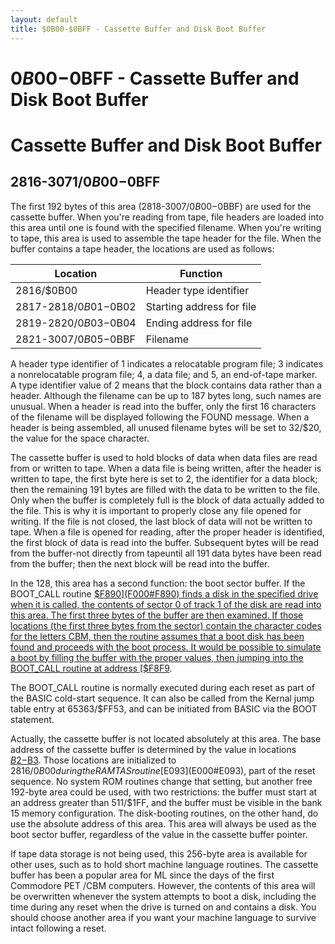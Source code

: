 ```yaml
---
layout: default
title: $0B00-$0BFF - Cassette Buffer and Disk Boot Buffer
---
```

# $0B00-$0BFF - Cassette Buffer and Disk Boot Buffer

# Cassette Buffer and Disk Boot Buffer

## 2816-3071/$0B00-$0BFF <a name="0B00"></a>
The first 192 bytes of this area (2818-3007/$0B00-$0BBF) are
used for the cassette buffer. When you're reading from tape,
file headers are loaded into this area until one is found with
the specified filename. When you're writing to tape, this area
is used to assemble the tape header for the file. When the
buffer contains a tape header, the locations are used as follows:

|Location|Function|
|-|-|
|2816/$0B00|Header type identifier|
|2817-2818/$0B01-$0B02|Starting address for file|
|2819-2820/$0B03-$0B04|Ending address for file|
|2821-3007/$0B05-$0BBF|Filename|

A header type identifier of 1 indicates a relocatable program
file; 3 indicates a nonrelocatable program file; 4, a data file;
and 5, an end-of-tape marker. A type identifier value of 2
means that the block contains data rather than a header. Although
the filename can be up to 187 bytes long, such names
are unusual. When a header is read into the buffer, only the
first 16 characters of the filename will be displayed following
the FOUND message. When a header is being assembled, all
unused filename bytes will be set to 32/$20, the value for the
space character.

The cassette buffer is used to hold blocks of data when
data files are read from or written to tape. When a data file is
being written, after the header is written to tape, the first byte
here is set to 2, the identifier for a data block; then the remaining
191 bytes are filled with the data to be written to the
file. Only when the buffer is completely full is the block of
data actually added to the file. This is why it is important to
properly close any file opened for writing. If the file is not
closed, the last block of data will not be written to tape. When
a file is opened for reading, after the proper header is identified,
the first block of data is read into the buffer. Subsequent
bytes will be read from the buffer-not directly from tapeuntil all
191 data bytes have been read from the buffer; then
the next block will be read into the buffer.

In the 128, this area has a second function: the boot sector
buffer. If the BOOT_CALL routine [$F890](F000#F890) finds a disk in the
specified drive when it is called, the contents of sector 0 of
track 1 of the disk are read into this area. The first three bytes
of the buffer are then examined. If those locations (the first
three bytes from the sector) contain the character codes for the
letters CBM, then the routine assumes that a boot disk has
been found and proceeds with the boot process.
It would be possible to simulate
a boot by filling the buffer with the proper values, then jumping into
the BOOT_CALL routine at address [$F8F9](F000#F8F9).

The BOOT_CALL routine is normally executed during
each reset as part of the BASIC cold-start sequence. It can also
be called from the Kernal jump table entry at 65363/$FF53,
and can be initiated from BASIC via the BOOT statement.

Actually, the cassette buffer is not located absolutely at
this area. The base address of the cassette buffer is determined
by the value in locations [$B2-$B3](0000#B2). Those locations
are initialized to 2816/$0B00 during the RAMTAS routine
[$E093](E000#E093), part of the reset sequence. No system ROM routines
change that setting, but another free 192-byte area could be
used, with two restrictions: the buffer must start at an address
greater than 511/$1FF, and the buffer must be visible in the
bank 15 memory configuration. The disk-booting routines, on
the other hand, do use the absolute address of this area. This
area will always be used as the boot sector buffer, regardless
of the value in the cassette buffer pointer.

If tape data storage is not being used, this 256-byte area is
available for other uses, such as to hold short machine language
routines. The cassette buffer has been a popular area for
ML since the days of the first Commodore PET /CBM computers. However,
the contents of this area will be overwritten
whenever the system attempts to boot a disk, including the
time during any reset when the drive is turned on and contains
a disk. You should choose another area if you want your
machine language to survive intact following a reset.
